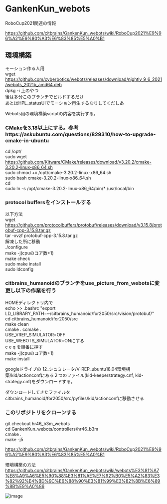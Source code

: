 # GankenKun_webots

RoboCup2021関連の情報

https://github.com/citbrains/GankenKun_webots/wiki/RoboCup2021%E9%96%A2%E9%80%A3%E6%83%85%E5%A0%B1  

## 環境構築
  
  
モーション作る人用  
wget https://github.com/cyberbotics/webots/releases/download/nightly_9_6_2021/webots_2021b_amd64.deb  
dpkg -i 上のやつ  
後は多分このブランチでビルドするだけ  
あとはHPL_statusUIでモーション再生するなりしてくだしあ

  
  
  
  
  
Webots用の環境構築scriptの内容を実行する。 
 
### CMakeを3.18以上にする。参考https://askubuntu.com/questions/829310/how-to-upgrade-cmake-in-ubuntu  
cd /opt/  
sudo wget https://github.com/Kitware/CMake/releases/download/v3.20.2/cmake-3.20.2-linux-x86_64.sh  
sudo chmod +x /opt/cmake-3.20.2-linux-x86_64.sh  
sudo bash cmake-3.20.2-linux-x86_64.sh  
cd  
sudo ln -s /opt/cmake-3.20.2-linux-x86_64/bin/* /usr/local/bin  

### protocol buffersをインストールする  
以下方法  
wget https://github.com/protocolbuffers/protobuf/releases/download/v3.15.8/protobuf-cpp-3.15.8.tar.gz   
tar -xvzf protobuf-cpp-3.15.8.tar.gz   
解凍した所に移動   
./configure   
make -j(cpuのコア数+1)  
make check   
sudo make install   
sudo ldconfig   
 
  
### citbrains_humanoidのブランチをuse_picture_from_webotsに変更し以下の作業を行う  
HOMEディレクトリ内で   
echo >> .bashrc "export LD_LIBRARY_PATH=~/citbrains_humanoid/for2050/src/vision/protobuf/"  
cd citbrains_humanoid/for2050/src  
make clean  
cmake .
ccmake .  
USE_VREP_SIMULATOR=OFF  
USE_WEBOTS_SIMULATOR=ONにする  
c e q を順番に押す  
make -j(cpuのコア数+1)  
make install  

googleドライブの 12_シュミレータ/V-REP_ubuntu18.04環境構築/kid/actionconfにある２つのファイル(kid-keeperstrategy.cnf,  kid-strategy.cnf)をダウンロードする。  

ダウンロードしてきたファイルをcitbrains_humanoid/for2050/src/pyfiles/kid/actionconfに移動させる  

### このリポジトリをクローンする  
git checkout hr46_b3m_webots  
cd GankenKun_webots/controllers/hr46_b3m  
cmake .  
make -j5

https://github.com/citbrains/GankenKun_webots/wiki/RoboCup2021%E9%96%A2%E9%80%A3%E6%83%85%E5%A0%B1  

環境構築の方法  
https://github.com/citbrains/GankenKun_webots/wiki/webots%E3%81%A7%E8%A9%A6%E5%90%88%E3%81%AE%E7%92%B0%E5%A2%83%E3%82%92%E4%BD%9C%E6%88%90%E3%81%99%E3%82%8B%E6%89%8B%E9%A0%86  

![image](https://user-images.githubusercontent.com/5755200/115998122-cc332400-a620-11eb-90d5-0e83166787e8.png)


